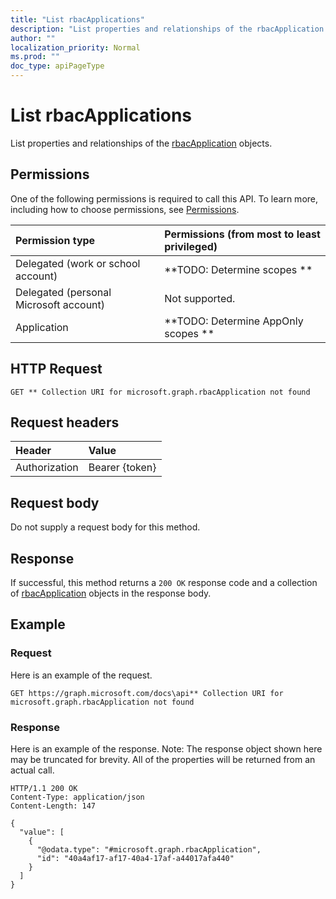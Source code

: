```yaml
---
title: "List rbacApplications"
description: "List properties and relationships of the rbacApplication objects."
author: ""
localization_priority: Normal
ms.prod: ""
doc_type: apiPageType
---
```


# List rbacApplications

List properties and relationships of the [rbacApplication](../resources/rbacapplication.md) objects.

## Permissions
One of the following permissions is required to call this API. To learn more, including how to choose permissions, see [Permissions](/concepts/permissions-reference.md).

|Permission type|Permissions (from most to least privileged)|
|:---|:---|
|Delegated (work or school account)|**TODO: Determine scopes **|
|Delegated (personal Microsoft account)|Not supported.|
|Application|**TODO: Determine AppOnly scopes **|

## HTTP Request
<!-- {
  "blockType": "ignored"
}
-->
``` http
GET ** Collection URI for microsoft.graph.rbacApplication not found
```

## Request headers
|Header|Value|
|:---|:---|
|Authorization|Bearer {token}|

## Request body
Do not supply a request body for this method.

## Response
If successful, this method returns a `200 OK` response code and a collection of [rbacApplication](../resources/rbacapplication.md) objects in the response body.

## Example

### Request
Here is an example of the request.
<!-- {
  "blockType": "request",
  "name": "get_rbacapplication"
}
-->
``` http
GET https://graph.microsoft.com/docs\api** Collection URI for microsoft.graph.rbacApplication not found
```

### Response
Here is an example of the response. Note: The response object shown here may be truncated for brevity. All of the properties will be returned from an actual call.
<!-- {
  "blockType": "response",
  "truncated": true,
  "@odata.type": "collection(microsoft.graph.rbacapplication)"
}
-->
``` http
HTTP/1.1 200 OK
Content-Type: application/json
Content-Length: 147

{
  "value": [
    {
      "@odata.type": "#microsoft.graph.rbacApplication",
      "id": "40a4af17-af17-40a4-17af-a44017afa440"
    }
  ]
}
```

